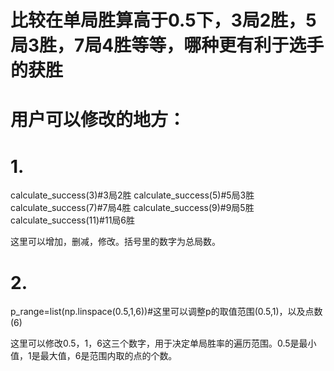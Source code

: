 # 比较在单局胜算高于0.5下，3局2胜，5局3胜，7局4胜等等，哪种更有利于选手的获胜
# 用户可以修改的地方：
# 1.
calculate_success(3)#3局2胜
calculate_success(5)#5局3胜
calculate_success(7)#7局4胜
calculate_success(9)#9局5胜
calculate_success(11)#11局6胜

这里可以增加，删减，修改。括号里的数字为总局数。
# 2.
p_range=list(np.linspace(0.5,1,6))#这里可以调整p的取值范围(0.5,1)，以及点数(6)

这里可以修改0.5，1，6这三个数字，用于决定单局胜率的遍历范围。0.5是最小值，1是最大值，6是范围内取的点的个数。
